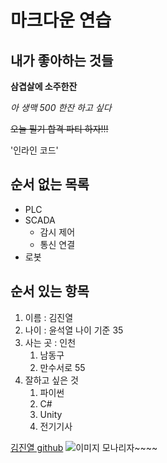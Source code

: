 # 마크다운 연습
## 내가 좋아하는 것들


__삼겹살에 소주한잔__

_아 생맥 500 한잔 하고 싶다_

~~오늘 필기 합격 파티 하자!!!~~

'인라인 코드'

## 순서 없는 목록
- PLC
- SCADA
    - 감시 제어
    - 통신 연결
- 로봇
## 순서 있는 항목
1. 이름 : 김진열
2. 나이 : 윤석열 나이 기준 35
3. 사는 곳 : 인천
    1. 남동구
    2. 만수서로 55
4. 잘하고 싶은 것
    1. 파이썬
    2. C#
    3. Unity
    4. 전기기사


[김진열 github](https://github.com/Wadangzz/robotpython)
![이미지 모나리자~~~~](C:/Users/PE/Desktop/진열/python/venv/Kalman_Tracking.)